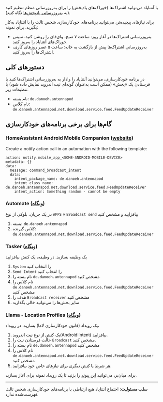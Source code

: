 با آنتناپاد می‌توانید اشتراک‌ها (خوراک‌های پادپخش) را برای به‌روزرسانی منظم تنظیم کنید (به [به‌روزرسانی پادپخش‌ها](/documentation/automation/refreshing-podcasts) نگاه کنید).

برای نیازهای پیچیده‌تر، می‌توانید برنامه‌های خودکارسازی شخص ثالث را با آنتناپاد به‌کار بگیرید. برای نمونه:

- به‌روزرسانی اشتراک‌ها در آغاز روز: ساعت ۷ صبح، وای‌فای را روشن کنید، سپس خوراک‌های آنتناپاد را به‌روز کنید.
- به‌روزرسانی اشتراک‌ها پیش از بازگشت به خانه: ساعت ۵ عصر روزهای کاری، اشتراک‌ها را به‌روز کنید.

## دستورهای کلی

در برنامه خودکارسازی، می‌توانید آنتناپاد را وادار به به‌روزرسانی اشتراک‌ها کنید با فرستادن یک «پخش» (ممکن است به‌عنوان گونه‌ای نیت اندروید نمایش داده شود) با تنظیمات زیر:

- نام بسته: `de.danoeh.antennapod`
- نام کلاس: `de.danoeh.antennapod.net.download.service.feed.FeedUpdateReceiver`

## گام‌ها برای برخی برنامه‌های خودکارسازی

### HomeAssistant Android Mobile Companion ([website](https://companion.home-assistant.io/docs/notifications/notification-commands/#broadcast-intent))

Create a notify action call in an automation with the following template:

```
action: notify.mobile_app_<SOME-ANDROID-MOBILE-DEVICE>
metadata: {}
data:
  message: command_broadcast_intent
  data:
    intent_package_name: de.danoeh.antennapod
    intent_class_name: de.danoeh.antennapod.net.download.service.feed.FeedUpdateReceiver
    intent_action: Something random - cannot be empty
```

### Automate ([وبگاه](https://llamalab.com/automate/))

در یک جریان، بلوکی از نوع `APPS` » `Broadcast send` بیافزایید و مشخص کنید

1. بسته: `de.danoeh.antennapod`
1. کلاس گیرنده: `de.danoeh.antennapod.net.download.service.feed.FeedUpdateReceiver`

### Tasker ([وبگاه](https://tasker.joaoapps.com/))

یک وظیفه بسازید. در وظیفه، یک کنش بیافزایید

1. `System` را انتخاب کنید
1. `Send Intent` را انتخاب کنید
1. نام بسته را `de.danoeh.antennapod` مشخص کنید
1. نام کلاس را `de.danoeh.antennapod.net.download.service.feed.FeedUpdateReceiver` مشخص کنید
1. هدف را `Broadcast receiver` مشخص کنید
1. سایر بخش‌ها را می‌توانید خالی بگذارید

### Llama - Location Profiles ([وبگاه](http://kebabapps.blogspot.com/search/label/Llama))

یک رویداد (قانون خودکارسازی لاما) بسازید. در رویداد،

1. یک کنش از نوع نیت اندروید(Android intent) بیافزایید.
1. حالت فرستادن نیت را `Broadcast` مشخص کنید.
1. نام بسته را `de.danoeh.antennapod` مشخص کنید
1. نام کلاس را `de.danoeh.antennapod.net.download.service.feed.FeedUpdateReceiver` مشخص کنید
1. هر شرط یا کنش دیگری برای نیازهای خاص خود بیافزایید.

برای میان‌بر، می‌توانید [این پیوند](http://llama.location.profiles/AntennaPod+feeds+Update/AntennaPod+feeds+Update%7C0-1-0-0-0-0-0-0-1-0--0-%7C%3A%7Ct%7C420%7C425%7Cai%7Cde.danoeh.antennapod%7CFgAAAGEAbgBkAHIAbwBpAGQALgBjAG8AbgB0AGUAbgB0AC4ASQBuAHQAZQBuAHQAAAAAAP%2F%2F%2F%2F8AAAAA%2F%2F%2F%2F%2FwAAAAD%2F%2F%2F%2F%2F%2F%2F%2F%2F%2FxQAAABkAGUALgBkAGEAbgBvAGUAaAAuAGEAbgB0AGUAbgBuAGEAcABvAGQAAAAAADUAAABkAGUALgBkAGEAbgBvAGUAaAAuAGEAbgB0AGUAbgBuAGEAcABvAGQALgBjAG8AcgBlAC4AcgBlAGMAZQBpAHYAZQByAC4ARgBlAGUAZABVAHAAZABhAHQAZQBSAGUAYwBlAGkAdgBlAHIAAAAAAAAAAAAAAAAAAAAAAAAA%2Fv%2F%2F%2F%2F%2F%2F%2F%2F8%3D%7C2%7C) را بزنید تا یک رویداد نمونه برای آغاز بسازید.

***

**سلب مسئولیت:** اجتماع آنتناپاد هیچ ارتباطی با برنامه‌های خودکارسازی شخص ثالث فهرست‌شده ندارد.
